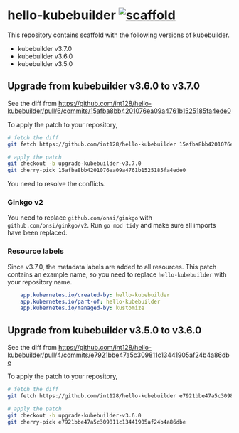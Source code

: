 # hello-kubebuilder [![scaffold](https://github.com/int128/hello-kubebuilder/actions/workflows/scaffold.yaml/badge.svg)](https://github.com/int128/hello-kubebuilder/actions/workflows/scaffold.yaml)

This repository contains scaffold with the following versions of kubebuilder.

- kubebuilder v3.7.0
- kubebuilder v3.6.0
- kubebuilder v3.5.0

## Upgrade from kubebuilder v3.6.0 to v3.7.0

See the diff from https://github.com/int128/hello-kubebuilder/pull/6/commits/15afba8bb4201076ea09a4761b1525185fa4ede0

To apply the patch to your repository,

```sh
# fetch the diff
git fetch https://github.com/int128/hello-kubebuilder 15afba8bb4201076ea09a4761b1525185fa4ede0

# apply the patch
git checkout -b upgrade-kubebuilder-v3.7.0
git cherry-pick 15afba8bb4201076ea09a4761b1525185fa4ede0
```

You need to resolve the conflicts.

### Ginkgo v2

You need to replace `github.com/onsi/ginkgo` with `github.com/onsi/ginkgo/v2`.
Run `go mod tidy` and make sure all imports have been replaced.

### Resource labels

Since v3.7.0, the metadata labels are added to all resources.
This patch contains an example name, so you need to replace `hello-kubebuilder` with your repository name.

```yaml
    app.kubernetes.io/created-by: hello-kubebuilder
    app.kubernetes.io/part-of: hello-kubebuilder
    app.kubernetes.io/managed-by: kustomize
```

## Upgrade from kubebuilder v3.5.0 to v3.6.0

See the diff from https://github.com/int128/hello-kubebuilder/pull/4/commits/e7921bbe47a5c309811c13441905af24b4a86dbe

To apply the patch to your repository,

```sh
# fetch the diff
git fetch https://github.com/int128/hello-kubebuilder e7921bbe47a5c309811c13441905af24b4a86dbe

# apply the patch
git checkout -b upgrade-kubebuilder-v3.6.0
git cherry-pick e7921bbe47a5c309811c13441905af24b4a86dbe
```
